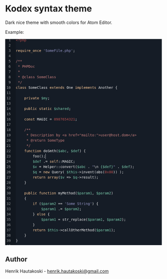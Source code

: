 
# Kodex syntax theme

Dark nice theme with smooth colors for Atom Editor.

Example:

![Screenshot](screenshot.png)

## Author

Henrik Hautakoski - [henrik.hautakoski@gmail.com](mailto:henrik.hautakoski@gmail.com)
